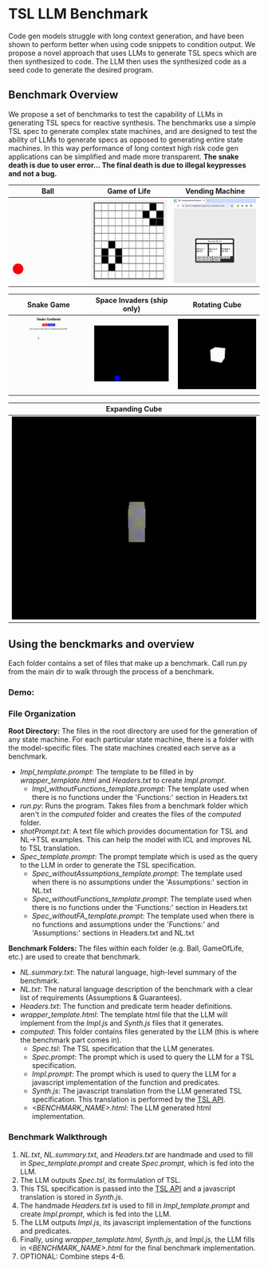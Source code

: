
# TSL LLM Benchmark
Code gen models struggle with long context generation, and have been shown to perform better when using code snippets to condition output. We propose a novel approach that uses LLMs to generate TSL specs which are then synthesized to code. The LLM then uses the synthesized code as a seed code to generate the desired program. 

## Benchmark Overview
We propose a set of benchmarks to test the capability of LLMs in generating TSL specs for reactive synthesis. The benchmarks use a simple TSL spec to generate complex state machines, and are designed to test the ability of LLMs to generate specs as opposed to generating entire state machines. In this way performance of long context high risk code gen applications can be simplified and made more transparent. **The snake death is due to user error... The final death is due to illegal keypresses and not a bug.**

| **Ball** | **Game of Life** | **Vending Machine** | 
|:--------:|:-------:|:-----------:|
| ![Ball](media/ball.gif) | ![Gol](media/gol.gif) | ![Vending](media/vending.gif) | 

|**Snake Game** | **Space Invaders (ship only)** |          **Rotating Cube**          |
|:--------:|:-------:|:-----------:|
|![Snake](media/snake.gif) | ![Invaders](media/invaders.gif) | ![Cube](media/cube.gif) |

| **Expanding Cube** |
|:-----------:|
| ![Cube](media/cube2.gif) |

## Using the benckmarks and overview
Each folder contains a set of files that make up a benchmark. Call run.py from the main dir to walk through the process of a benchmark.

### Demo:

### File Organization

**Root Directory:** The files in the root directory are used for the generation of any state machine. For each particular state machine, there is a folder with the model-specific files. The state machines created each serve as a benchmark.

-   _Impl_template.prompt_: The template to be filled in by _wrapper_template.html_ and _Headers.txt_ to create _Impl.prompt_.
    - _Impl_withoutFunctions_template.prompt_: The template used when there is no functions under the 'Functions:' section in Headers.txt
-   _run.py_: Runs the program. Takes files from a benchmark folder which aren't in the _computed_ folder and creates the files of the _computed_ folder.
-   _shotPrompt.txt_: A text file which provides documentation for TSL and NL->TSL examples. This can help the model with ICL and improves NL to TSL translation.
-   _Spec_template.prompt_: The prompt template which is used as the query to the LLM in order to generate the TSL specification.
    - _Spec_withoutAssumptions_template.prompt_: The template used when there is no assumptions under the 'Assumptions:' section in NL.txt
    - _Spec_withoutFunctions_template.prompt_: The template used when there is no functions under the 'Functions:' section in Headers.txt
    - _Spec_withoutFA_template.prompt_: The template used when there is no functions and assumptions under the 'Functions:' and 'Assumptions:' sections in Headers.txt and NL.txt

**Benchmark Folders:** The files within each folder (e.g. Ball, GameOfLife, etc.) are used to create that benchmark.

-   _NL.summary.txt_: The natural language, high-level summary of the benchmark.
-   _NL.txt_: The natural language description of the benchmark with a clear list of requirements (Assumptions & Guarantees).
-   _Headers.txt_: The function and predicate term header definitions.
-   _wrapper_template.html_: The template html file that the LLM will implement from the _Impl.js_ and _Synth.js_ files that it generates.
-   _computed_: This folder contains files generated by the LLM (this is where the benchmark part comes in).
    -   _Spec.tsl_: The TSL specification that the LLM generates.
    -   _Spec.prompt_: The prompt which is used to query the LLM for a TSL specification.
    -   _Impl.prompt_: The prompt which is used to query the LLM for a javascript implementation of the function and predicates.
    -   _Synth.js_: The javascript translation from the LLM generated TSL specification. This translation is performed by the [TSL API](https://barnard-pl-labs.github.io/tsl-api/).
    -   _<BENCHMARK_NAME>.html_: The LLM generated html implementation.

### Benchmark Walkthrough

1. _NL.txt_, _NL.summary.txt_, and _Headers.txt_ are handmade and used to fill in _Spec_template.prompt_ and create _Spec.prompt_, which is fed into the LLM.
2. The LLM outputs _Spec.tsl_, its formulation of TSL.
3. This TSL specification is passed into the [TSL API](https://barnard-pl-labs.github.io/tsl-api/) and a javascript translation is stored in _Synth.js_.
4. The handmade _Headers.txt_ is used to fill in _Impl_template.prompt_ and create _Impl.prompt_, which is fed into the LLM.
5. The LLM outputs _Impl.js_, its javascript implementation of the functions and predicates.
6. Finally, using _wrapper_template.html_, _Synth.js_, and _Impl.js_, the LLM fills in _<BENCHMARK_NAME>.html_ for the final benchmark implementation.
7. OPTIONAL: Combine steps 4-6.
